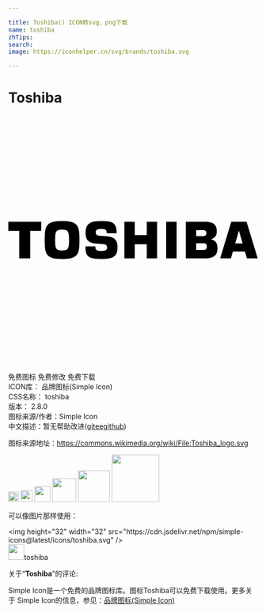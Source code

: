 ```yaml
---

title: Toshiba() ICON转svg、png下载
name: toshiba
zhTips: 
search: 
image: https://iconhelper.cn/svg/brands/toshiba.svg

---
```


# Toshiba  <small style="font-size: 60%;font-weight: 100"></small>

<div id="svg" class="svg-wrap">
<svg role="img" xmlns="http://www.w3.org/2000/svg" viewBox="0 0 24 24"><title>Toshiba icon</title><path d="M5.174 10.172c-1.065 0-1.578.187-1.65 1.148a8.92 8.92 0 00-.022.68c0 .218.004.451.021.68.073.96.586 1.148 1.65 1.148 1.065 0 1.58-.188 1.653-1.148.018-.229.022-.462.022-.68 0-.217-.005-.451-.022-.68-.073-.96-.588-1.148-1.652-1.148zm3.79 0c-.41 0-.82.04-.985.121-.322.156-.545.38-.545 1.02 0 .375.1.654.293.796.281.21.553.23 1.31.27.305.016.47.078.47.34 0 .332-.294.332-.564.332-.28 0-.366-.025-.46-.096-.084-.063-.105-.176-.106-.348h-.95c0 .487.01.884.47 1.084.41.18 1.67.18 2.048.014.328-.145.563-.337.563-.994 0-.455-.091-.735-.44-.941-.248-.147-.945-.17-1.298-.192-.258-.016-.356-.11-.356-.338 0-.297.285-.308.53-.308.202 0 .34.018.439.105.038.039.086.099.088.307h.947c0-.408-.014-.848-.455-1.051-.175-.08-.587-.121-.998-.121zm2.206.062v3.532h.996v-1.362h1.156v1.362h.996v-3.532h-.996v1.29h-1.156v-1.29h-.996zm4.023 0v3.532h1.002v-3.532h-1.002zm1.891 0v3.532h1.887c.869 0 1.162-.376 1.162-.952 0-.401-.092-.755-.643-.894.444-.114.574-.379.574-.762 0-.776-.487-.924-1.181-.924h-1.799zm4.373 0l-1.068 3.532h1.037l.187-.655h1.16l.19.655H24l-1.07-3.532h-1.473zM0 10.236v.881h1.055v2.65H2.11v-2.65h1.055v-.88H0zm5.174.762c.418 0 .633.063.66.607.004.085.01.201.01.395 0 .195-.006.31-.01.395-.027.544-.242.607-.66.607-.418 0-.633-.063-.66-.607A7.674 7.674 0 014.506 12c0-.194.003-.31.008-.395.027-.544.242-.607.66-.607zm12.906.045h.69c.18 0 .293.085.293.291 0 .176-.112.285-.293.285h-.69v-.576zm4.111.064h.006l.354 1.22h-.713l.353-1.22zm-4.11 1.207h.689c.279 0 .337.124.337.323s-.11.32-.337.32h-.69v-.643z"/></svg>
</div>
<detail full-name='toshiba'></detail>

<div class="detail-page">
<p>
<span><span class="badge-success badge">免费图标</span> <span class="badge-success badge">免费修改</span>  <span class="badge-success badge">免费下载</span> </span>
<br/>
<span>
ICON库：
<span class="badge-secondary badge">品牌图标(Simple Icon)</span> 
</span>
<br/>
<span>
CSS名称：
<span class="badge-secondary badge">toshiba</span> 
</span>

<br/>
<span>
版本：
<span class="badge-secondary badge">2.8.0</span> 
</span>
<br/>
<span>图标来源/作者：<span class="badge-light badge">Simple Icon</span></span> 
<br/>
<span class="zh-detail">中文描述：暂无<span class="help-link"><span>帮助改进</span>(<a href="https://gitee.com/liuwave/icon-helper/edit/master/json/brands/toshiba.json" target="_blank" rel="noopener noreferrer">gitee</a><a href="https://github.com/liuwave/icon-helper/edit/master/json/brands/toshiba.json" target="_blank" rel="noopener noreferrer">github</a></span>)</span><br/>
</p>
</div><div class="description description alert alert-light"><p>图标来源地址：<a href="https://commons.wikimedia.org/wiki/File:Toshiba_logo.svg" target="_blank" rel="noopener noreferrer">https://commons.wikimedia.org/wiki/File:Toshiba_logo.svg</a></p></div>
<div class="alert alert-dark">
<img height="21" width="21" src="https://cdn.jsdelivr.net/npm/simple-icons@latest/icons/toshiba.svg" />
<img height="24" width="24" src="https://cdn.jsdelivr.net/npm/simple-icons@latest/icons/toshiba.svg" />
<img height="32" width="32" src="https://cdn.jsdelivr.net/npm/simple-icons@latest/icons/toshiba.svg" />
<img height="48" width="48" src="https://cdn.jsdelivr.net/npm/simple-icons@latest/icons/toshiba.svg" />
<img height="64" width="64" src="https://cdn.jsdelivr.net/npm/simple-icons@latest/icons/toshiba.svg" />
<img height="96" width="96" src="https://cdn.jsdelivr.net/npm/simple-icons@latest/icons/toshiba.svg" />

</div>
<div>
  <p>可以像图片那样使用：    
  </p>
  <div class="alert alert-primary" style="font-size: 14px">
    &lt;img height="32" width="32" src="https://cdn.jsdelivr.net/npm/simple-icons@latest/icons/toshiba.svg" /&gt;
    <copy-btn content='<img height="32" width="32" src="https://cdn.jsdelivr.net/npm/simple-icons@latest/icons/toshiba.svg" />'></copy-btn>
  </div>
  <div class="alert alert-secondary">
    <img height="32" width="32" src="https://cdn.jsdelivr.net/npm/simple-icons@latest/icons/toshiba.svg" />toshiba
    <copy-btn content="toshiba" btn-title="复制图标名称"></copy-btn>
  </div>
</div>
<div class="icon-detail__container">
<p>关于“<b>Toshiba</b>”的评论:</p>
</div>
<Vssue title="关于“Toshiba”的评论" />
<div><p>Simple Icon是一个免费的品牌图标库。图标Toshiba可以免费下载使用。更多关于  Simple Icon的信息，参见：<a target="_blank" href="https://iconhelper.cn/brands.html">品牌图标(Simple Icon)</a>
</p></div>
